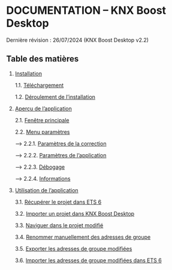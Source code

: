 # DOCUMENTATION – KNX Boost Desktop

Dernière révision : 26/07/2024 (KNX Boost Desktop v2.2)

## Table des matières
1. [Installation](Installation/)

    1.1. [Téléchargement](Installation/download.md)

    1.2. [Déroulement de l’installation](#déroulement-de-linstallation)

2. [Aperçu de l’application](#aperçu-de-lapplication)

    2.1. [Fenêtre principale](#fenêtre-principale)

    2.2. [Menu paramètres](#menu-paramètres)

      --> 2.2.1. [Paramètres de la correction](#paramètres-de-la-correction)

      --> 2.2.2. [Paramètres de l’application](#paramètres-de-lapplication)

      --> 2.2.3. [Débogage](#débogage)

      --> 2.2.4. [Informations](#informations)

3. [Utilisation de l’application](#utilisation-de-lapplication)

    3.1. [Récupérer le projet dans ETS 6](#récupérer-le-projet-dans-ets-6)

    3.2. [Importer un projet dans KNX Boost Desktop](#importer-un-projet-dans-knx-boost-desktop)

    3.3. [Naviguer dans le projet modifié](#naviguer-dans-le-projet-modifié)

    3.4. [Renommer manuellement des adresses de groupe](#renommer-manuellement-des-adresses-de-groupe)

    3.5. [Exporter les adresses de groupe modifiées](#exporter-les-adresses-de-groupe-modifiées)

    3.6. [Importer les adresses de groupe modifiées dans ETS 6](#importer-les-adresses-de-groupe-modifiées-dans-ets-6)
